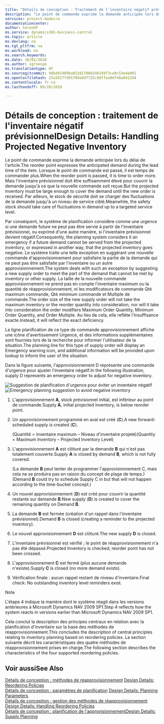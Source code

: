 ```yaml
---
title: "Détails de conception - Traitement de l'inventaire négatif prévisionnel | Microsoft Docs"
description: "Le point de commande exprime la demande anticipée lors du délai de l'article. Lorsque le point de commande est passé, il est temps de commander plus. Mais l'inventaire prévisionnel doit être suffisamment élevé pour couvrir la demande jusqu'à ce que la nouvelle commande soit reçue. Par ailleurs, le stock de sécurité doit se charger des fluctuations de la demande jusqu'à un niveau de service ciblé."
services: project-madeira
documentationcenter: 
author: SorenGP
ms.service: dynamics365-business-central
ms.topic: article
ms.devlang: na
ms.tgt_pltfrm: na
ms.workload: na
ms.search.keywords: 
ms.date: 10/01/2018
ms.author: sgroespe
ms.translationtype: HT
ms.sourcegitcommit: 9dbd92409ba02281f008246194f3ce0c53e4e001
ms.openlocfilehash: 25a2017fd91f09a9d7725c68ffaa0df48a041294
ms.contentlocale: fr-ca
ms.lasthandoff: 09/28/2018

---
```

# <a name="design-details-handling-projected-negative-inventory"></a><span data-ttu-id="4ac5c-106">Détails de conception : traitement de l'inventaire négatif prévisionnel</span><span class="sxs-lookup"><span data-stu-id="4ac5c-106">Design Details: Handling Projected Negative Inventory</span></span>
<span data-ttu-id="4ac5c-107">Le point de commande exprime la demande anticipée lors du délai de l'article.</span><span class="sxs-lookup"><span data-stu-id="4ac5c-107">The reorder point expresses the anticipated demand during the lead time of the item.</span></span> <span data-ttu-id="4ac5c-108">Lorsque le point de commande est passé, il est temps de commander plus.</span><span class="sxs-lookup"><span data-stu-id="4ac5c-108">When the reorder point is passed, it is time to order more.</span></span> <span data-ttu-id="4ac5c-109">Mais l'inventaire prévisionnel doit être suffisamment élevé pour couvrir la demande jusqu'à ce que la nouvelle commande soit reçue.</span><span class="sxs-lookup"><span data-stu-id="4ac5c-109">But the projected inventory must be large enough to cover the demand until the new order is received.</span></span> <span data-ttu-id="4ac5c-110">Par ailleurs, le stock de sécurité doit se charger des fluctuations de la demande jusqu'à un niveau de service ciblé.</span><span class="sxs-lookup"><span data-stu-id="4ac5c-110">Meanwhile, the safety stock should take care of fluctuations in demand up to a targeted service level.</span></span>  

 <span data-ttu-id="4ac5c-111">Par conséquent, le système de planification considère comme une urgence si une demande future ne peut pas être servie à partir de l'inventaire prévisionnel, ou exprimé d'une autre manière, si l'inventaire prévisionnel devient négatif.</span><span class="sxs-lookup"><span data-stu-id="4ac5c-111">Consequently, the planning system considers it an emergency if a future demand cannot be served from the projected inventory, or expressed in another way, that the projected inventory goes negative.</span></span> <span data-ttu-id="4ac5c-112">Le système traite une telle exception en suggérant une nouvelle commande d'approvisionnement pour satisfaire la partie de la demande qui ne peut pas être satisfaite par l'inventaire ou un autre approvisionnement.</span><span class="sxs-lookup"><span data-stu-id="4ac5c-112">The system deals with such an exception by suggesting a new supply order to meet the part of the demand that cannot be met by inventory or other supply.</span></span> <span data-ttu-id="4ac5c-113">La taille de la nouvelle commande approvisionnement ne prend pas en compte l'inventaire maximum ou la quantité de réapprovisionnement, ni les modificateurs de commande Qté maximum commande, Qté minimum commande et Multiple de commande.</span><span class="sxs-lookup"><span data-stu-id="4ac5c-113">The order size of the new supply order will not take the maximum inventory or the reorder quantity into consideration, nor will it take into consideration the order modifiers Maximum Order Quantity, Minimum Order Quantity, and Order Multiple.</span></span> <span data-ttu-id="4ac5c-114">Au lieu de cela, elle reflète l'insuffisance exacte.</span><span class="sxs-lookup"><span data-stu-id="4ac5c-114">Instead, it will reflect the exact deficiency.</span></span>  

 <span data-ttu-id="4ac5c-115">La ligne planification de ce type de commande approvisionnement affiche une icône d'avertissement Urgence, et des informations supplémentaires sont fournies lors de la recherche pour informer l'utilisateur de la situation.</span><span class="sxs-lookup"><span data-stu-id="4ac5c-115">The planning line for this type of supply order will display an Emergency warning icon, and additional information will be provided upon lookup to inform the user of the situation.</span></span>  

 <span data-ttu-id="4ac5c-116">Dans la figure suivante, l'approvisionnement D représente une commande d'urgence pour ajuster l'inventaire négatif.</span><span class="sxs-lookup"><span data-stu-id="4ac5c-116">In the following illustration, supply D represents an emergency order to adjust for negative inventory.</span></span>  

 <span data-ttu-id="4ac5c-117">![Suggestion de planification d'urgence pour éviter un inventaire négatif](media/nav_app_supply_planning_2_negative_inventory.png "Suggestion de planification d'urgence pour éviter un inventaire négatif")</span><span class="sxs-lookup"><span data-stu-id="4ac5c-117">![Emergency planning suggestion to avoid negative inventory](media/nav_app_supply_planning_2_negative_inventory.png "Emergency planning suggestion to avoid negative inventory")</span></span>  

1.  <span data-ttu-id="4ac5c-118">L'approvisionnement **A**, stock prévisionnel initial, est inférieur au point de commande.</span><span class="sxs-lookup"><span data-stu-id="4ac5c-118">Supply **A**, initial projected inventory, is below reorder point.</span></span>  
2.  <span data-ttu-id="4ac5c-119">Un approvisionnement programmé en aval est créé (**C**).</span><span class="sxs-lookup"><span data-stu-id="4ac5c-119">A new forward-scheduled supply is created (**C**).</span></span>  

     <span data-ttu-id="4ac5c-120">(Quantité = inventaire maximum – Niveau d'inventaire projeté)</span><span class="sxs-lookup"><span data-stu-id="4ac5c-120">(Quantity = Maximum Inventory – Projected Inventory Level)</span></span>  
3.  <span data-ttu-id="4ac5c-121">L'approvisionnement **A** est clôturé par la demande **B** qui n'est pas totalement couverte.</span><span class="sxs-lookup"><span data-stu-id="4ac5c-121">Supply **A** is closed by demand **B**, which is not fully covered.</span></span>  

     <span data-ttu-id="4ac5c-122">(La demande **B** peut tenter de programmer l'approvisionnement C, mais cela ne se produira pas en raison du concept de plage de temps.)</span><span class="sxs-lookup"><span data-stu-id="4ac5c-122">(Demand **B** could try to schedule Supply C in but that will not happen according to the time-bucket concept.)</span></span>  
4.  <span data-ttu-id="4ac5c-123">Un nouvel approvisionnement (**D**) est créé pour couvrir la quantité restante sur demande **B**.</span><span class="sxs-lookup"><span data-stu-id="4ac5c-123">New supply (**D**) is created to cover the remaining quantity on Demand **B**.</span></span>  
5.  <span data-ttu-id="4ac5c-124">La demande **B** est fermée (création d'un rappel dans l'inventaire prévisionnel).</span><span class="sxs-lookup"><span data-stu-id="4ac5c-124">Demand **B** is closed (creating a reminder to the projected inventory).</span></span>  
6.  <span data-ttu-id="4ac5c-125">Le nouvel approvisionnement **D** est clôturé.</span><span class="sxs-lookup"><span data-stu-id="4ac5c-125">The new supply **D** is closed.</span></span>  
7.  <span data-ttu-id="4ac5c-126">L'inventaire prévisionnel est vérifié ; le point de réapprovisionnement n'a pas été dépassé.</span><span class="sxs-lookup"><span data-stu-id="4ac5c-126">Projected Inventory is checked; reorder point has not been crossed.</span></span>  
8.  <span data-ttu-id="4ac5c-127">L'approvisionnement **C** est fermé (plus aucune demande n'existe).</span><span class="sxs-lookup"><span data-stu-id="4ac5c-127">Supply **C** is closed (no more demand exists).</span></span>  
9. <span data-ttu-id="4ac5c-128">Vérification finale : aucun rappel restant de niveau d'inventaire.</span><span class="sxs-lookup"><span data-stu-id="4ac5c-128">Final check: No outstanding inventory level reminders exist.</span></span>  

> [!NOTE]  
>  <span data-ttu-id="4ac5c-129">L'étape 4 indique la manière dont le système réagit dans les versions antérieures à Microsoft Dynamics NAV 2009 SP1.</span><span class="sxs-lookup"><span data-stu-id="4ac5c-129">Step 4 reflects how the system reacts in versions earlier than Microsoft Dynamics NAV 2009 SP1.</span></span>  

 <span data-ttu-id="4ac5c-130">Cela conclut la description des principes centraux en relation avec la planification d'inventaire sur la base des méthodes de réapprovisionnement.</span><span class="sxs-lookup"><span data-stu-id="4ac5c-130">This concludes the description of central principles relating to inventory planning based on reordering policies.</span></span> <span data-ttu-id="4ac5c-131">La section suivante décrit les caractéristiques des quatre méthodes de réapprovisionnement prises en charge.</span><span class="sxs-lookup"><span data-stu-id="4ac5c-131">The following section describes the characteristics of the four supported reordering policies.</span></span>  

## <a name="see-also"></a><span data-ttu-id="4ac5c-132">Voir aussi</span><span class="sxs-lookup"><span data-stu-id="4ac5c-132">See Also</span></span>  
 <span data-ttu-id="4ac5c-133">[Détails de conception : méthodes de réapprovisionnement](design-details-reordering-policies.md) </span><span class="sxs-lookup"><span data-stu-id="4ac5c-133">[Design Details: Reordering Policies](design-details-reordering-policies.md) </span></span>  
 <span data-ttu-id="4ac5c-134">[Détails de conception : paramètres de planification](design-details-planning-parameters.md) </span><span class="sxs-lookup"><span data-stu-id="4ac5c-134">[Design Details: Planning Parameters](design-details-planning-parameters.md) </span></span>  
 <span data-ttu-id="4ac5c-135">[Détails de conception : gestion des méthodes de réapprovisionnement](design-details-handling-reordering-policies.md) </span><span class="sxs-lookup"><span data-stu-id="4ac5c-135">[Design Details: Handling Reordering Policies](design-details-handling-reordering-policies.md) </span></span>  
 [<span data-ttu-id="4ac5c-136">Détails de conception : planification de l'approvisionnement</span><span class="sxs-lookup"><span data-stu-id="4ac5c-136">Design Details: Supply Planning</span></span>](design-details-supply-planning.md)

